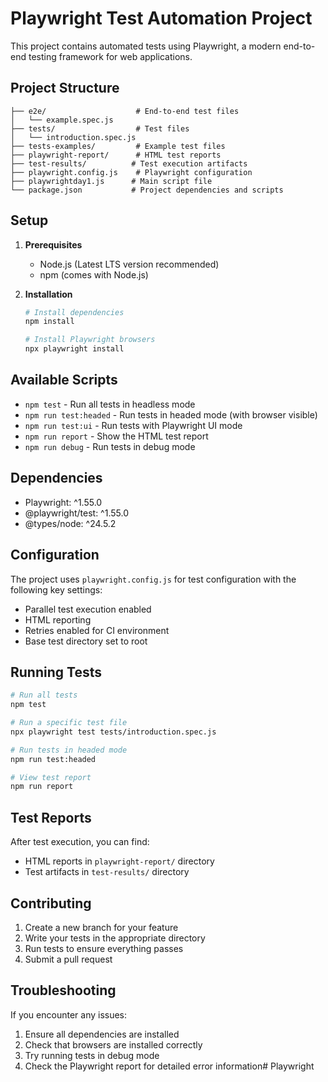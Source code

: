 # Playwright Test Automation Project

This project contains automated tests using Playwright, a modern end-to-end testing framework for web applications.

## Project Structure

```
├── e2e/                    # End-to-end test files
│   └── example.spec.js     
├── tests/                  # Test files
│   └── introduction.spec.js
├── tests-examples/         # Example test files
├── playwright-report/      # HTML test reports
├── test-results/          # Test execution artifacts
├── playwright.config.js    # Playwright configuration
├── playwrightday1.js      # Main script file
└── package.json           # Project dependencies and scripts
```

## Setup

1. **Prerequisites**
   - Node.js (Latest LTS version recommended)
   - npm (comes with Node.js)

2. **Installation**
   ```bash
   # Install dependencies
   npm install

   # Install Playwright browsers
   npx playwright install
   ```

## Available Scripts

- `npm test` - Run all tests in headless mode
- `npm run test:headed` - Run tests in headed mode (with browser visible)
- `npm run test:ui` - Run tests with Playwright UI mode
- `npm run report` - Show the HTML test report
- `npm run debug` - Run tests in debug mode

## Dependencies

- Playwright: ^1.55.0
- @playwright/test: ^1.55.0
- @types/node: ^24.5.2

## Configuration

The project uses `playwright.config.js` for test configuration with the following key settings:

- Parallel test execution enabled
- HTML reporting
- Retries enabled for CI environment
- Base test directory set to root

## Running Tests

```bash
# Run all tests
npm test

# Run a specific test file
npx playwright test tests/introduction.spec.js

# Run tests in headed mode
npm run test:headed

# View test report
npm run report
```

## Test Reports

After test execution, you can find:
- HTML reports in `playwright-report/` directory
- Test artifacts in `test-results/` directory

## Contributing

1. Create a new branch for your feature
2. Write your tests in the appropriate directory
3. Run tests to ensure everything passes
4. Submit a pull request

## Troubleshooting

If you encounter any issues:

1. Ensure all dependencies are installed
2. Check that browsers are installed correctly
3. Try running tests in debug mode
4. Check the Playwright report for detailed error information#   P l a y w r i g h t  
 